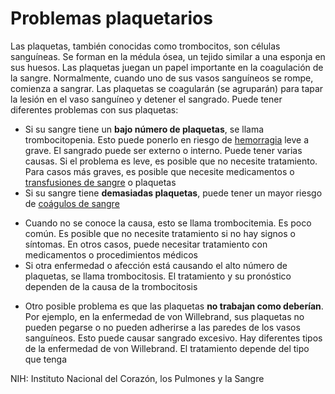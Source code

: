Problemas plaquetarios
======================


Las plaquetas, también conocidas como trombocitos, son células sanguíneas. Se forman en la médula ósea, un tejido similar a una esponja en sus huesos. Las plaquetas juegan un papel importante en la coagulación de la sangre. Normalmente, cuando uno de sus vasos sanguíneos se rompe, comienza a sangrar. Las plaquetas se coagularán (se agruparán) para tapar la lesión en el vaso sanguíneo y detener el sangrado. Puede tener diferentes problemas con sus plaquetas:


* Si su sangre tiene un **bajo número de plaquetas**, se llama trombocitopenia. Esto puede ponerlo en riesgo de [hemorragia](https://medlineplus.gov/spanish/bleeding.html) leve a grave. El sangrado puede ser externo o interno. Puede tener varias causas. Si el problema es leve, es posible que no necesite tratamiento. Para casos más graves, es posible que necesite medicamentos o [transfusiones de sangre](https://medlineplus.gov/spanish/bloodtransfusionanddonation.html) o plaquetas
* Si su sangre tiene **demasiadas plaquetas**, puede tener un mayor riesgo de [coágulos de sangre](https://medlineplus.gov/spanish/bloodclots.html)
+ Cuando no se conoce la causa, esto se llama trombocitemia. Es poco común. Es posible que no necesite tratamiento si no hay signos o síntomas. En otros casos, puede necesitar tratamiento con medicamentos o procedimientos médicos
+ Si otra enfermedad o afección está causando el alto número de plaquetas, se llama trombocitosis. El tratamiento y su pronóstico dependen de la causa de la trombocitosis

* Otro posible problema es que las plaquetas **no trabajan como deberían**. Por ejemplo, en la enfermedad de von Willebrand, sus plaquetas no pueden pegarse o no pueden adherirse a las paredes de los vasos sanguíneos. Esto puede causar sangrado excesivo. Hay diferentes tipos de la enfermedad de von Willebrand. El tratamiento depende del tipo que tenga



NIH: Instituto Nacional del Corazón, los Pulmones y la Sangre

